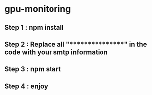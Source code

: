 # gpu-monitoring

## Step 1 : npm install

## Step 2 : Replace all "***************" in the code with your smtp information

## Step 3 : npm start

## Step 4 : enjoy